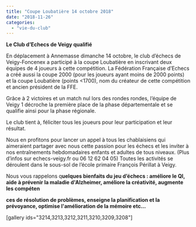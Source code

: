 ```yaml
---
title: "Coupe Loubatière 14 octobre 2018"
date: "2018-11-26"
categories: 
  - "vie-du-club"
---
```


**Le Club d’Echecs de Veigy qualifié**

En déplacement à Annemasse dimanche 14 octobre, le club d’échecs de Veigy-Foncenex a participé à la coupe Loubatière en inscrivant deux équipes de 4 joueurs à cette compétition. La Fédération Française d’Echecs a créé aussi la coupe 2000 (pour les joueurs ayant moins de 2000 points) et la coupe Loubatière (points <1700), nom du créateur de cette compétition et ancien président de la FFE.

Grâce à 2 victoires et un match nul lors des rondes rondes, l’équipe de Veigy 1 décroche la première place de la phase départementale et se qualifie ainsi pour la phase régionale.

Le club tient à, féliciter tous les joueurs pour leur participation et leur résultat.

Nous en profitons pour lancer un appel à tous les chablaisiens qui aimeraient partager avec nous cette passion pour les échecs et les inviter à nos entraînements hebdomadaires enfants et adultes de tous niveaux. (Plus d’infos sur echecs-veigy.fr ou 06 12 62 04 05) Toutes les activités se déroulent dans le sous-sol de l’école primaire François Périllat à Veigy.

Nous vous rappelons q**uelques bienfaits du jeu d’échecs : améliore le QI, aide à prévenir la maladie d'Alzheimer, améliore la créativité, augmente les compéten**

**ces de résolution de problèmes, enseigne la planification et la prévoyance, optimise l'amélioration de la mémoire etc…**

\[gallery ids="3214,3213,3212,3211,3210,3209,3208"\]
